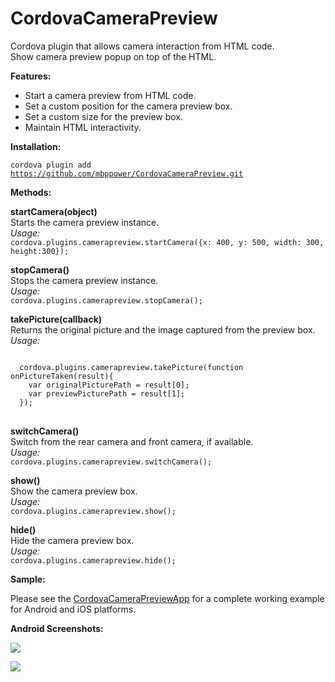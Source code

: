 CordovaCameraPreview
====================

Cordova plugin that allows camera interaction from HTML code.<br/>
Show camera preview popup on top of the HTML.<br/>

<p><b>Features:</b></p>
<ul>
  <li>Start a camera preview from HTML code.</li>
  <li>Set a custom position for the camera preview box.</li>
  <li>Set a custom size for the preview box.</li>
  <li>Maintain HTML interactivity.</li>
</ul>

<p><b>Installation:</b></p>

<code>cordova plugin add https://github.com/mbppower/CordovaCameraPreview.git</code>

<p><b>Methods:</b></p>

<p>
  <b>startCamera(object)</b><br/>
  <info>Starts the camera preview instance.</info><br/>
  <i>Usage:</i><br/>
  <code>cordova.plugins.camerapreview.startCamera({x: 400, y: 500, width: 300, height:300});</code>
</p>
<p>
  <b>stopCamera()</b><br/>
  <info>Stops the camera preview instance.</info><br/>
  <i>Usage:</i><br/>
  <code>cordova.plugins.camerapreview.stopCamera();</code>
</p>
<p>
  <b>takePicture(callback)</b><br/>
  <info>Returns the original picture and the image captured from the preview box.</info><br/>
  <i>Usage:</i><br/>
  <pre><code>
  cordova.plugins.camerapreview.takePicture(function onPictureTaken(result){
  	var originalPicturePath = result[0];
  	var previewPicturePath = result[1];
  });</code>
  </pre>
</p>
<p>
  <b>switchCamera()</b><br/>
  <info>Switch from the rear camera and front camera, if available.</info><br/>
  <i>Usage:</i><br/>
  <code>cordova.plugins.camerapreview.switchCamera();</code>
</p>
<p>
  <b>show()</b><br/>
  <info>Show the camera preview box.</info><br/>
  <i>Usage:</i><br/>
  <code>cordova.plugins.camerapreview.show();</code>
</p>
<p>
  <b>hide()</b><br/>
  <info>Hide the camera preview box.</info><br/>
  <i>Usage:</i><br/>
  <code>cordova.plugins.camerapreview.hide();</code>
</p>

<p><b>Sample:</b></p>
<p>Please see the <a href="https://github.com/mbppower/CordovaCameraPreviewApp">CordovaCameraPreviewApp</a> for a complete working example for Android and iOS platforms.</p>

<p><b>Android Screenshots:</b></p>
<p><img src="https://github.com/mbppower/CordovaCameraPreview/blob/master/docs/img/android-1.png"/></p>
<p><img src="https://github.com/mbppower/CordovaCameraPreview/blob/master/docs/img/android-2.png"/></p>





